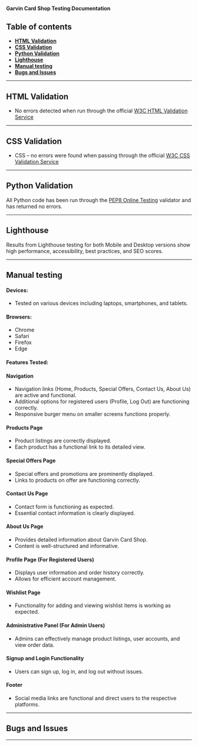 #### **Garvin Card Shop Testing Documentation**

## **Table of contents**
 - [**HTML Validation**](#html-validation)
 - [**CSS Validation**](#css-validation)
 - [**Python Validation**](#python-validation)
 - [**Lighthouse**](#lighthouse)
 - [**Manual testing**](#manual-testing)
 - [**Bugs and Issues**](#bugs-and-issues)

<hr>

## **HTML Validation**

* No errors detected when run through the official [W3C HTML Validation Service](https://validator.w3.org/)

<hr>

## **CSS Validation**

* CSS – no errors were found when passing through the official [W3C CSS Validation Service](https://jigsaw.w3.org/css-validator/)

<hr>

## **Python Validation**

All Python code has been run through the [PEP8 Online Testing](https://pep8online.com/) validator and has returned no errors.

<hr>

## **Lighthouse**
Results from Lighthouse testing for both Mobile and Desktop versions show high performance, accessibility, best practices, and SEO scores.

<hr>

## **Manual testing** 

#### **Devices:**
- Tested on various devices including laptops, smartphones, and tablets.

#### **Browsers:**
- Chrome
- Safari
- Firefox
- Edge

#### **Features Tested:**

#### **Navigation**

- Navigation links (Home, Products, Special Offers, Contact Us, About Us) are active and functional.
- Additional options for registered users (Profile, Log Out) are functioning correctly.
- Responsive burger menu on smaller screens functions properly.

#### **Products Page**

- Product listings are correctly displayed.
- Each product has a functional link to its detailed view.

#### **Special Offers Page**

- Special offers and promotions are prominently displayed.
- Links to products on offer are functioning correctly.

#### **Contact Us Page**

- Contact form is functioning as expected.
- Essential contact information is clearly displayed.

#### **About Us Page**

- Provides detailed information about Garvin Card Shop.
- Content is well-structured and informative.

#### **Profile Page (For Registered Users)**

- Displays user information and order history correctly.
- Allows for efficient account management.

#### **Wishlist Page**

- Functionality for adding and viewing wishlist items is working as expected.

#### **Administrative Panel (For Admin Users)**

- Admins can effectively manage product listings, user accounts, and view order data.

#### **Signup and Login Functionality**

- Users can sign up, log in, and log out without issues.

#### **Footer**

- Social media links are functional and direct users to the respective platforms.

<hr>

## **Bugs and Issues**



<hr>
